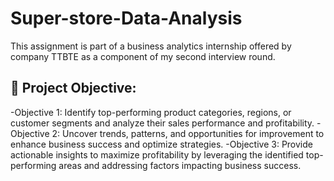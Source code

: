 # Super-store-Data-Analysis
This assignment is part of a business
analytics internship offered by company TTBTE
as a component of my second
interview round.

## 🚀 Project Objective:
-Objective 1: Identify top-performing product categories, regions, or customer segments and analyze their sales performance and profitability.
-Objective 2: Uncover trends, patterns, and opportunities for improvement to enhance business success and optimize strategies.
-Objective 3: Provide actionable insights to maximize profitability by leveraging the identified top-performing areas and addressing factors impacting business success.
